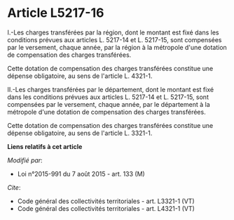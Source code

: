 # Article L5217-16

I.-Les charges transférées par la région, dont le montant est fixé dans les conditions prévues aux articles L. 5217-14 et L.
5217-15, sont compensées par le versement, chaque année, par la région à la métropole d'une dotation de compensation des
charges transférées. 

Cette dotation de compensation des charges transférées constitue une dépense obligatoire, au sens de l'article L. 4321-1. 

II.-Les charges transférées par le département, dont le montant est fixé dans les conditions prévues aux articles L. 5217-14
et L. 5217-15, sont compensées par le versement, chaque année, par le département à la métropole d'une dotation de
compensation des charges transférées. 

Cette dotation de compensation des charges transférées constitue une dépense obligatoire, au sens de l'article L. 3321-1.

**Liens relatifs à cet article**

_Modifié par_:

  - Loi n°2015-991 du 7 août 2015 - art. 133 (M)

_Cite_:

  - Code général des collectivités territoriales - art. L3321-1 (VT)
  - Code général des collectivités territoriales - art. L4321-1 (VT)
